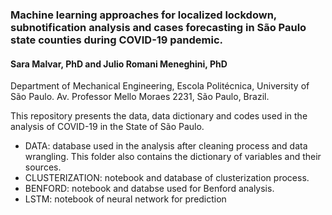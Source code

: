 ### Machine learning approaches for localized lockdown, subnotification analysis and cases forecasting in São Paulo state counties during COVID-19 pandemic.

#### Sara Malvar, PhD and Julio Romani Meneghini, PhD
Department of Mechanical Engineering, Escola Politécnica, University of São Paulo. Av. Professor Mello Moraes 2231, São Paulo, Brazil.


This repository presents the data, data dictionary and codes used in the analysis of COVID-19 in the State of São Paulo.

- DATA: database used in the analysis after cleaning process and data wrangling. This folder also contains the dictionary of variables and their sources.
- CLUSTERIZATION: notebook and database of clusterization process.
- BENFORD: notebook and databse used for Benford analysis.
- LSTM: notebook of neural network for prediction


